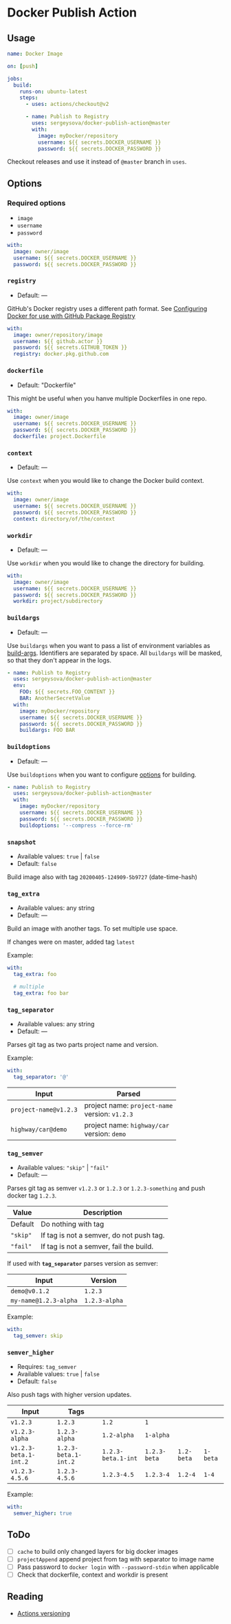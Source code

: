 # Docker Publish Action

## Usage

```yaml
name: Docker Image

on: [push]

jobs:
  build:
    runs-on: ubuntu-latest
    steps:
      - uses: actions/checkout@v2

      - name: Publish to Registry
        uses: sergeysova/docker-publish-action@master
        with:
          image: myDocker/repository
          username: ${{ secrets.DOCKER_USERNAME }}
          password: ${{ secrets.DOCKER_PASSWORD }}
```

Checkout releases and use it instead of `@master` branch in `uses`.

## Options

### Required options

- `image`
- `username`
- `password`

```yaml
with:
  image: owner/image
  username: ${{ secrets.DOCKER_USERNAME }}
  password: ${{ secrets.DOCKER_PASSWORD }}
```

### `registry`

- Default: —

GitHub's Docker registry uses a different path format. See [Configuring Docker for use with GitHub Package Registry](https://help.github.com/en/packages/using-github-packages-with-your-projects-ecosystem/configuring-docker-for-use-with-github-packages#publishing-a-package)

```yaml
with:
  image: owner/repository/image
  username: ${{ github.actor }}
  password: ${{ secrets.GITHUB_TOKEN }}
  registry: docker.pkg.github.com
```

### `dockerfile`

- Default: "Dockerfile"

This might be useful when you hanve multiple Dockerfiles in one repo.

```yaml
with:
  image: owner/image
  username: ${{ secrets.DOCKER_USERNAME }}
  password: ${{ secrets.DOCKER_PASSWORD }}
  dockerfile: project.Dockerfile
```

### `context`

- Default: —

Use `context` when you would like to change the Docker build context.

```yaml
with:
  image: owner/image
  username: ${{ secrets.DOCKER_USERNAME }}
  password: ${{ secrets.DOCKER_PASSWORD }}
  context: directory/of/the/context
```

### `workdir`

- Default: —

Use `workdir` when you would like to change the directory for building.

```yaml
with:
  image: owner/image
  username: ${{ secrets.DOCKER_USERNAME }}
  password: ${{ secrets.DOCKER_PASSWORD }}
  workdir: project/subdirectory
```

### `buildargs`

- Default: —

Use `buildargs` when you want to pass a list of environment variables as [build-args](https://docs.docker.com/engine/reference/commandline/build/#set-build-time-variables---build-arg). Identifiers are separated by space.
All `buildargs` will be masked, so that they don't appear in the logs.

```yaml
- name: Publish to Registry
  uses: sergeysova/docker-publish-action@master
  env:
    FOO: ${{ secrets.FOO_CONTENT }}
    BAR: AnotherSecretValue
  with:
    image: myDocker/repository
    username: ${{ secrets.DOCKER_USERNAME }}
    password: ${{ secrets.DOCKER_PASSWORD }}
    buildargs: FOO BAR
```

### `buildoptions`

- Default: —

Use `buildoptions` when you want to configure [options](https://docs.docker.com/engine/reference/commandline/build/#options) for building.

```yaml
- name: Publish to Registry
  uses: sergeysova/docker-publish-action@master
  with:
    image: myDocker/repository
    username: ${{ secrets.DOCKER_USERNAME }}
    password: ${{ secrets.DOCKER_PASSWORD }}
    buildoptions: '--compress --force-rm'
```

### `snapshot`

- Available values: `true` | `false`
- Default: `false`

Build image also with tag `20200405-124909-5b9727` (date-time-hash)

### `tag_extra`

- Available values: any string
- Default: —

Build an image with another tags. To set multiple use space.

If changes were on master, added tag `latest`

Example:

```yaml
with:
  tag_extra: foo

  # multiple
  tag_extra: foo bar
```

### `tag_separator`

- Available values: any string
- Default: —

Parses git tag as two parts project name and version.

Example:

```yaml
with:
  tag_separator: '@'
```

| Input                 | Parsed                                              |
| --------------------- | --------------------------------------------------- |
| `project-name@v1.2.3` | project name: `project-name`<br/> version: `v1.2.3` |
| `highway/car@demo`    | project name: `highway/car`<br/> version: `demo`    |

### `tag_semver`

- Available values: `"skip"` | `"fail"`
- Default: —

Parses git tag as semver `v1.2.3` or `1.2.3` or `1.2.3-something` and push docker tag `1.2.3`.

| Value    | Description                              |
| -------- | ---------------------------------------- |
| Default  | Do nothing with tag                      |
| `"skip"` | If tag is not a semver, do not push tag. |
| `"fail"` | If tag is not a semver, fail the build.  |

If used with **`tag_separator`** parses version as semver:

| Input                 | Version       |
| --------------------- | ------------- |
| `demo@v0.1.2`         | `1.2.3`       |
| `my-name@1.2.3-alpha` | `1.2.3-alpha` |

Example:

```yaml
with:
  tag_semver: skip
```

### `semver_higher`

- Requires: `tag_semver`
- Available values: `true` | `false`
- Default: `false`

Also push tags with higher version updates.

| Input                 | Tags                 |                    |              |            |          |
| --------------------- | -------------------- | ------------------ | ------------ | ---------- | -------- |
| `v1.2.3`              | `1.2.3`              | `1.2`              | `1`          |
| `v1.2.3-alpha`        | `1.2.3-alpha`        | `1.2-alpha`        | `1-alpha`    |
| `v1.2.3-beta.1-int.2` | `1.2.3-beta.1-int.2` | `1.2.3-beta.1-int` | `1.2.3-beta` | `1.2-beta` | `1-beta` |
| `v1.2.3-4.5.6`        | `1.2.3-4.5.6`        | `1.2.3-4.5`        | `1.2.3-4`    | `1.2-4`    | `1-4`    |

Example:

```yaml
with:
  semver_higher: true
```

## ToDo

- [ ] `cache` to build only changed layers for big docker images
- [ ] `projectAppend` append project from tag with separator to image name
- [ ] Pass password to `docker login` with `--password-stdin` when applicable
- [ ] Check that dockerfile, context and workdir is present

## Reading

- [Actions versioning](https://github.com/actions/toolkit/blob/master/docs/action-versioning.md)
